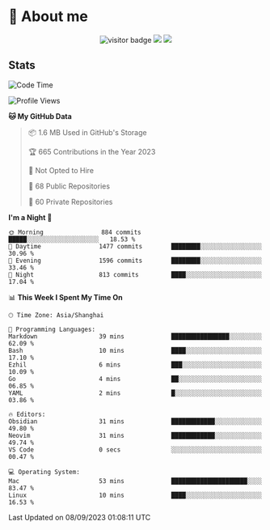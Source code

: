 <!-- ![](https://youpai.roccoshi.top/img/20200804214216.png) -->

# 🧐 About me
 
<p align="center">
<img src="https://visitor-badge.laobi.icu/badge?page_id=Lincest.Lincest&title=hits" alt="visitor badge"/>
<a href="mailto:imroccoshi@gmail.com"><img src="https://img.shields.io/badge/gmail-imroccoshi%40gmail.com-red"></a>
<a href="https://blog.roccoshi.top"><img src="https://img.shields.io/badge/blog-roccoshi-green"></a>
</p>

## Stats

<!--START_SECTION:waka-->
![Code Time](http://img.shields.io/badge/Code%20Time-540%20hrs%2045%20mins-blue)

![Profile Views](http://img.shields.io/badge/Profile%20Views-2-blue)

**🐱 My GitHub Data** 

> 📦 1.6 MB Used in GitHub's Storage 
 > 
> 🏆 665 Contributions in the Year 2023
 > 
> 🚫 Not Opted to Hire
 > 
> 📜 68 Public Repositories 
 > 
> 🔑 60 Private Repositories 
 > 
**I'm a Night 🦉** 

```text
🌞 Morning                884 commits         █████░░░░░░░░░░░░░░░░░░░░   18.53 % 
🌆 Daytime                1477 commits        ████████░░░░░░░░░░░░░░░░░   30.96 % 
🌃 Evening                1596 commits        ████████░░░░░░░░░░░░░░░░░   33.46 % 
🌙 Night                  813 commits         ████░░░░░░░░░░░░░░░░░░░░░   17.04 % 
```


📊 **This Week I Spent My Time On** 

```text
🕑︎ Time Zone: Asia/Shanghai

💬 Programming Languages: 
Markdown                 39 mins             ████████████████░░░░░░░░░   62.09 % 
Bash                     10 mins             ████░░░░░░░░░░░░░░░░░░░░░   17.10 % 
Ezhil                    6 mins              ███░░░░░░░░░░░░░░░░░░░░░░   10.09 % 
Go                       4 mins              ██░░░░░░░░░░░░░░░░░░░░░░░   06.85 % 
YAML                     2 mins              █░░░░░░░░░░░░░░░░░░░░░░░░   03.86 % 

🔥 Editors: 
Obsidian                 31 mins             ████████████░░░░░░░░░░░░░   49.80 % 
Neovim                   31 mins             ████████████░░░░░░░░░░░░░   49.74 % 
VS Code                  0 secs              ░░░░░░░░░░░░░░░░░░░░░░░░░   00.47 % 

💻 Operating System: 
Mac                      53 mins             █████████████████████░░░░   83.47 % 
Linux                    10 mins             ████░░░░░░░░░░░░░░░░░░░░░   16.53 % 
```


 Last Updated on 08/09/2023 01:08:11 UTC
<!--END_SECTION:waka-->


